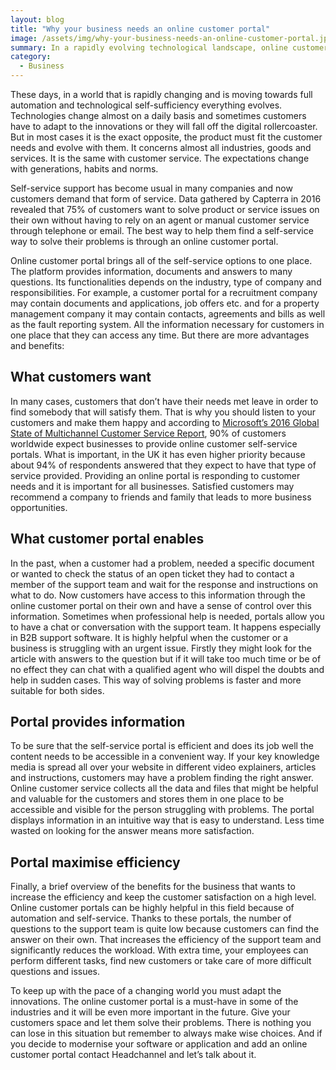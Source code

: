 ```yaml
---
layout: blog
title: "Why your business needs an online customer portal"
image: /assets/img/why-your-business-needs-an-online-customer-portal.jpg
summary: In a rapidly evolving technological landscape, online customer portals are essential for self-service support, meeting customer expectations, and improving business efficiency.
category:
  - Business
---
```


These days, in a world that is rapidly changing and is moving towards full automation and technological self-sufficiency everything evolves. Technologies change almost on a daily basis and sometimes customers have to adapt to the innovations or they will fall off the digital rollercoaster. But in most cases it is the exact opposite, the product must fit the customer needs and evolve with them. It concerns almost all industries, goods and services. It is the same with customer service. The expectations change with generations, habits and norms.

Self-service support has become usual in many companies and now customers demand that form of service. Data gathered by Capterra in 2016 revealed that 75% of customers want to solve product or service issues on their own without having to rely on an agent or manual customer service through telephone or email. The best way to help them find a self-service way to solve their problems is through an online customer portal.


Online customer portal brings all of the self-service options to one place. The platform provides information, documents and answers to many questions. Its functionalities depends on the industry, type of company and responsibilities. For example, a customer portal for a recruitment company may contain documents and applications, job offers etc. and for a property management company it may contain contacts, agreements and bills as well as the fault reporting system. All the information necessary for customers in one place that they can access any time. But there are more advantages and benefits:


## What customers want
In many cases, customers that don’t have their needs met leave in order to find somebody that will satisfy them. That is why you should listen to your customers and make them happy and according to [Microsoft’s 2016 Global State of Multichannel Customer Service Report](https://cloudblogs.microsoft.com/dynamics365/bdm/2016/06/24/infographic-2016-state-of-global-customer-service/), 90% of customers worldwide expect businesses to provide online customer self-service portals. What is important, in the UK it has even higher priority because about 94% of respondents answered that they expect to have that type of service provided. Providing an online portal is responding to customer needs and it is important for all businesses. Satisfied customers may recommend a company to friends and family that leads to more business opportunities.


## What customer portal enables
In the past, when a customer had a problem, needed a specific document or wanted to check the status of an open ticket they had to contact a member of the support team and wait for the response and instructions on what to do. Now customers have access to this information through the online customer portal on their own and have a sense of control over this information. Sometimes when professional help is needed, portals allow you to have a chat or conversation with the support team. It happens especially in B2B support software. It is highly helpful when the customer or a business is struggling with an urgent issue. Firstly they might look for the article with answers to the question but if it will take too much time or be of no effect they can chat with a qualified agent who will dispel the doubts and help in sudden cases. This way of solving problems is faster and more suitable for both sides.


## Portal provides information
To be sure that the self-service portal is efficient and does its job well the content needs to be accessible in a convenient way. If your key knowledge media is spread all over your website in different video explainers, articles and instructions, customers may have a problem finding the right answer. Online customer service collects all the data and files that might be helpful and valuable for the customers and stores them in one place to be accessible and visible for the person struggling with problems. The portal displays information in an intuitive way that is easy to understand. Less time wasted on looking for the answer means more satisfaction.


## Portal maximise efficiency
Finally, a brief overview of the benefits for the business that wants to increase the efficiency and keep the customer satisfaction on a high level. Online customer portals can be highly helpful in this field because of automation and self-service. Thanks to these portals, the number of questions to the support team is quite low because customers can find the answer on their own. That increases the efficiency of the support team and significantly reduces the workload. With extra time, your employees can perform different tasks, find new customers or take care of more difficult questions and issues.

To keep up with the pace of a changing world you must adapt the innovations. The online customer portal is a must-have in some of the industries and it will be even more important in the future. Give your customers space and let them solve their problems. There is nothing you can lose in this situation but remember to always make wise choices. And if you decide to modernise your software or application and add an online customer portal contact Headchannel and let’s talk about it.

